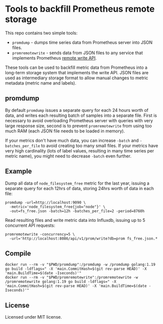 # Tools to backfill Prometheus remote storage

This repo contains two simple tools:

* `promdump` - dumps time series data from Prometheus server into JSON files.
* `promremotewrite` - sends data from JSON files to any service that implements
  Prometheus [remote write API](https://prometheus.io/docs/operating/integrations/#remote-endpoints-and-storage).

These tools can be used to backfill metric data from Prometheus into a
long-term storage system that implements the write API. JSON files are used
as intermediary storage format to allow manual changes to metric metadata
(metric name and labels).

## promdump

By default `promdump` issues a separate query for each 24 hours worth of data,
and writes each resulting batch of samples into a separate file. First is
necessary to avoid overloading Prometheus server with queries with very large
response size, second is to prevent `promremotewrite` from using too much RAM
(each JSON file needs to be loaded in memory).

If your metrics don't have much data, you can increase `-batch` and
`-batches_per_file` to avoid creating too many small files. If your metrics
have very high cardinality (lots of label values, resulting in many time
series per metric name), you might need to decrease `-batch` even further.

## Example

Dump all data of `node_filesystem_free` metric for the last year, issuing a
separate query for each 12hrs of data, storing 24hrs worth of data in each
file:

    promdump -url=http://localhost:9090 \
      -metric='node_filesystem_free{job="node"}' \
      -out=fs_free.json -batch=12h -batches_per_file=2 -period=8760h

Read resulting files and write metric data into Influxdb, issuing up to 5
concurrent API requests:

    promremotewrite -concurrency=5 \
      -url='http://localhost:8086/api/v1/prom/write?db=prom fs_free.json.*

## Compile

```
docker run --rm -v "$PWD/promdump":/promdump -w /promdump golang:1.19 go build -ldflags=" -X 'main.CommitHash=$(git rev-parse HEAD)' -X 'main.BuildTime=$(date -Iseconds)'"
docker run --rm -v "$PWD/promremotewrite":/promremotewrite -w /promremotewrite golang:1.19 go build -ldflags=" -X 'main.CommitHash=$(git rev-parse HEAD)' -X 'main.BuildTime=$(date -Iseconds)'"
```

## License

Licensed under MIT license.

